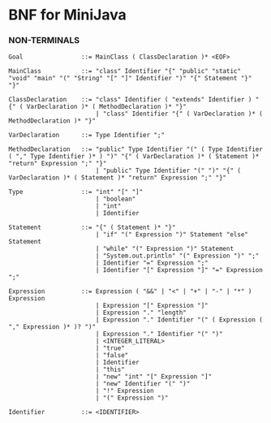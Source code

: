 # **BNF for MiniJava**

### NON-TERMINALS

    Goal                ::= MainClass ( ClassDeclaration )* <EOF>

    MainClass           ::= "class" Identifier "{" "public" "static" "void" "main" "(" "String" "[" "]" Identifier ")" "{" Statement "}" "}"

    ClassDeclaration    ::= "class" Identifier ( "extends" Identifier ) "{" ( VarDeclaration )* ( MethodDeclaration )* "}"
                            | "class" Identifier "{" ( VarDeclaration )* ( MethodDeclaration )* "}"

    VarDeclaration      ::= Type Identifier ";"
    
    MethodDeclaration   ::= "public" Type Identifier "(" ( Type Identifier ( "," Type Identifier )* ) ")" "{" ( VarDeclaration )* ( Statement )* "return" Expression ";" "}"
                            | "public" Type Identifier "(" ")" "{" ( VarDeclaration )* ( Statement )* "return" Expression ";" "}"
    
    Type                ::= "int" "[" "]"
                            | "boolean"
                            | "int"
                            | Identifier

    Statement           ::= "{" ( Statement )* "}"
                            | "if" "(" Expression ")" Statement "else" Statement
                            | "while" "(" Expression ")" Statement
                            | "System.out.println" "(" Expression ")" ";"
                            | Identifier "=" Expression ";"
                            | Identifier "[" Expression "]" "=" Expression ";"

    Expression          ::= Expression ( "&&" | "<" | "+" | "-" | "*" ) Expression
                            | Expression "[" Expression "]"
                            | Expression "." "length"
                            | Expression "." Identifier "(" ( Expression ( "," Expression )* )? ")"
                            | Expression "." Identifier "(" ")"
                            | <INTEGER_LITERAL>
                            | "true"
                            | "false"
                            | Identifier
                            | "this"
                            | "new" "int" "[" Expression "]"
                            | "new" Identifier "(" ")"
                            | "!" Expression
                            | "(" Expression ")"

    Identifier          ::= <IDENTIFIER>
